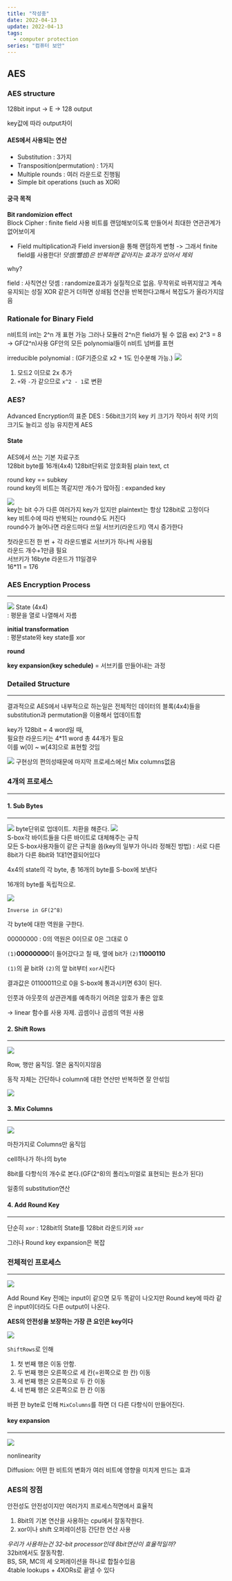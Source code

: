```yaml
---
title: "작성중"
date: 2022-04-13
update: 2022-04-13
tags:
  - computer protection
series: "컴퓨터 보안"
---
```


## AES

### AES structure

128bit input -> E -> 128 output

key값에 따라 output차이

#### AES에서 사용되는 연산

- Substitution : 3가지
- Transposition(permutation) : 1가지
- Multiple rounds : 여러 라운드로 진행됨
- Simple bit operations (such as XOR)

#### 궁극 목적

**Bit randomizion effect**  
Block Cipher : finite field 사용
비트를 랜덤해보이도록 만들어서 최대한 연관관계가 없어보이게

- Field multiplication과 Field inversion을 통해 랜덤하게 변형
  -> 그래서 finite field를 사용한다!
  _덧셈(뺄셈)은 반복하면 같아지는 효과가 있어서 제외_

why?

field : 사칙연산 덧셈 : randomize효과가 실질적으로 없음. 무작위로 바뀌지않고 계속 유지되는 성질 XOR 같은거 더하면 상쇄됨 연산을 반복한다고해서 복잡도가 올라가지않음

### Rationale for Binary Field

n비트의 int는 2^n 개 표현 가능
그러나 모듈러 2^n은 field가 될 수 없음 ex) 2^3 = 8
-> GF(2^n)사용 GF안의 모든 polynomial들이 n비트 넘버를 표현

irreducible polynomial :
(GF기준으로 x2 + 1도 인수분해 가능.)
![](./ex.png)

1. 모드2 이므로 2x 추가
2. `+`와 `-`가 같으므로 `x^2 - 1`로 변환

### AES?

Advanced Encryption의 표준
DES : 56bit크기의 key 키 크기가 작아서 취약
키의 크기도 늘리고 성능 유지한게 AES

#### State

AES에서 쓰는 기본 자료구조  
128bit byte를 16개(4x4) 128bit단위로 암호화됨 plain text, ct

round key == subkey  
round key의 비트는 똑같지만 개수가 많아짐 : expanded key

![](./key.png)  
key는 bit 수가 다른 여러가지 key가 있지만 plaintext는 항상 128bit로 고정이다  
key 비트수에 따라 반복되는 round수도 커진다  
round수가 늘어나면 라운드마다 쓰일 서브키(라운드키) 역시 증가한다

첫라운드전 한 번 + 각 라운드별로 서브키가 하나씩 사용됨  
라운드 개수+1만큼 필요  
서브키가 16byte 라운드가 11일경우  
16\*11 = 176

### AES Encryption Process

---

![](aes-process.png)
State (4x4)  
: 평문을 열로 나열해서 자름

**initial transformation**  
: 평문state와 key state를 xor

**round**

**key expansion(key schedule)** = 서브키를 만들어내는 과정

### Detailed Structure

---

결과적으로 AES에서 내부적으로 하는일은 전체적인 데이터의 블록(4x4)들을 substitution과 permutation을 이용해서 업데이트함

key가 128bit = 4 word일 때,  
필요한 라운드키는 4\*11 word 총 44개가 필요  
이를 w[0] ~ w[43]으로 표현할 것임

![](./aes-ed.png)
구현상의 편의성때문에 마지막 프로세스에선 Mix columns없음

### 4개의 프로세스

---

#### 1. Sub Bytes

---

![](./subbyte1.png)
byte단위로 업데이트. 치환을 해준다.
![](./s-box.png)  
S-box각 바이트들을 다른 바이트로 대체해주는 규칙  
모든 S-box사용자들이 같은 규칙을 씀(key의 일부가 아니라 정해진 방법) : 서로 다른 8bit가 다른 8bit와 1대1연결되어있다

4x4의 state의 각 byte, 총 16개의 byte를 S-box에 보낸다

16개의 byte를 독립적으로.

![](./s-box-inverse.png)

`Inverse in GF(2^8)`

각 byte에 대한 역원을 구한다.

00000000 : 0의 역원은 0이므로 0은 그대로 0

`(1)`**00000000**이 들어갔다고 칠 때, 옆에 bit가 `(2)`**11000110**

`(1)`의 끝 bit와 `(2)`의 앞 bit부터 `xor`시킨다

결과값은 01100011으로 0을 S-box에 통과시키면 63이 된다.

인풋과 아웃풋의 상관관계를 예측하기 어려운 암호가 좋은 암호

-> linear 함수를 사용 자제. 곱셈이나 곱셈의 역원 사용

#### 2. Shift Rows

---

![](./sr.png)

Row, 행만 움직임. 열은 움직이지않음

동작 자체는 간단하나 column에 대한 연산만 반복하면 잘 안섞임

![](./ex2.png)

#### 3. Mix Columns

---

![](./mc.png)

마찬가지로 Columns만 움직임

cell하나가 하나의 byte

8bit를 다항식의 개수로 본다.(GF(2^8)의 폴리노미얼로 표현되는 원소가 된다)

일종의 substitution연산

#### 4. Add Round Key

---

단순히 `xor` : 128bit의 State를 128bit 라운드키와 `xor`

그러나 Round key expansion은 복잡

### 전체적인 프로세스

---

![](./aes-process2.png)

Add Round Key 전에는 input이 같으면 모두 똑같이 나오지만 Round key에 따라 같은 input이더라도 다른 output이 나온다.

**AES의 안전성을 보장하는 가장 큰 요인은 key이다**

![](./aes-process3.png)

`ShiftRows`로 인해

1. 첫 번째 행은 이동 안함.
2. 두 번째 행은 오른쪽으로 세 칸(=왼쪽으로 한 칸) 이동
3. 세 번째 행은 오른쪽으로 두 칸 이동
4. 네 번째 행은 오른쪽으로 한 칸 이동

바뀐 한 byte로 인해 `MixColumns`를 하면 더 다른 다항식이 만들어진다.

#### key expansion

---

![](./key-expansion.png)

nonlinearity

Diffusion: 어떤 한 비트의 변화가 여러 비트에 영향을 미치게 만드는 효과

### AES의 장점

안전성도 안전성이지만 여러가지 프로세스적면에서 효율적

1. 8bit의 기본 연산을 사용하는 cpu에서 잘동작한다.
2. xor이나 shift 오퍼레이션등 간단한 연산 사용

_우리가 사용하는건 32-bit processor인데 8bit연산이 효율적일까?_  
32bit에서도 잘동작함.  
BS, SR, MC의 세 오퍼레이션을 하나로 합칠수있음  
4table lookups + 4XORs로 끝낼 수 있다

